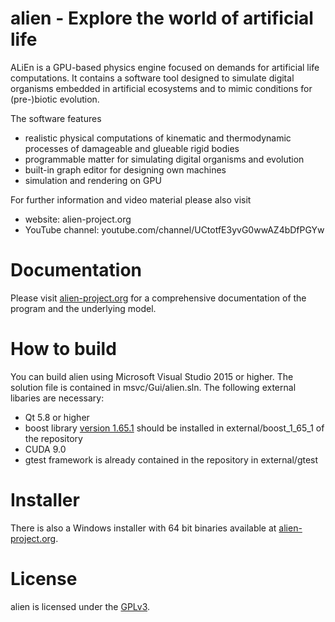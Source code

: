 alien - Explore the world of artificial life
============================================

ALiEn is a GPU-based physics engine focused on demands for artificial life computations. It contains a software tool designed to simulate digital organisms embedded in artificial ecosystems and to mimic conditions for (pre-)biotic evolution.

The software features
- realistic physical computations of kinematic and thermodynamic processes of damageable and glueable rigid bodies 
- programmable matter for simulating digital organisms and evolution 
- built-in graph editor for designing own machines 
- simulation and rendering on GPU 

For further information and video material please also visit
- website: alien-project.org
- YouTube channel: youtube.com/channel/UCtotfE3yvG0wwAZ4bDfPGYw

Documentation
=============
Please visit [alien-project.org](https://alien-project.org/documentation.html) for a comprehensive documentation of the program and the underlying model.

How to build
============
You can build alien using Microsoft Visual Studio 2015 or higher. The solution file is contained in msvc/Gui/alien.sln. The following external libaries are necessary:
- Qt 5.8 or higher
- boost library [version 1.65.1](https://www.boost.org/users/history/version_1_65_1.html) should be installed in external/boost_1_65_1 of the repository
- CUDA 9.0
- gtest framework is already contained in the repository in external/gtest

Installer
=========
There is also a Windows installer with 64 bit binaries available at [alien-project.org](https://alien-project.org/downloads.html).

License
=======
alien is licensed under the [GPLv3](LICENSE).